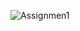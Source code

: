 ![Assignmen1](https://github.com/manpreetkaur72/Timeline-assignment/assets/152477395/f126e848-5744-4a08-8c36-8fadf76dd782)
